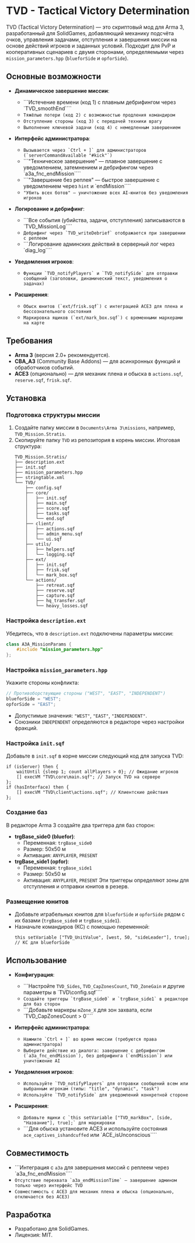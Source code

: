 # TVD - Tactical Victory Determination

TVD (Tactical Victory Determination) — это скриптовый мод для Arma 3, разработанный для SolidGames, добавляющий механику подсчёта очков, управления задачами, отступления и завершения миссии на основе действий игроков и заданных условий. Подходит для PvP и кооперативных сценариев с двумя сторонами, определяемыми через `mission_parameters.hpp` (`blueforSide` и `opforSide`).

## Основные возможности
- **Динамическое завершение миссии**:
  - ```Истечение времени (код 1) с плавным дебрифингом через `TVD_smoothEnd````
  - ```Тяжёлые потери (код 2) с возможностью продления командиром```
  - ```Отступление стороны (код 3) с передачей техники врагу```
  - ```Выполнение ключевой задачи (код 4) с немедленным завершением```

- **Интерфейс администратора**:
  - ```Вызывается через `Ctrl + ]` для администраторов (`serverCommandAvailable "#kick"`)```
  - ```"Техническое завершение" — плавное завершение с уведомлением, затемнением и дебрифингом через `a3a_fnc_endMission````
  - ```"Завершение без реплея" — быстрое завершение с уведомлением через `hint` и `endMission````
  - ```"Убить всех ботов" — уничтожение всех AI-юнитов без уведомления игроков```

- **Логирование и дебрифинг**:
  - ```Все события (убийства, задачи, отступления) записываются в `TVD_MissionLog````
  - ```Дебрифинг через `TVD_writeDebrief` отображается при завершении с реплеем```
  - ```Логирование админских действий в серверный лог через `diag_log````

- **Уведомления игроков**:
  - ```Функции `TVD_notifyPlayers` и `TVD_notifySide` для отправки сообщений (заголовки, динамический текст, уведомления о задачах)```

- **Расширения**:
  - ```Обыск юнитов (`ext/frisk.sqf`) с интеграцией ACE3 для плена и бессознательного состояния```
  - ```Маркировка ящиков (`ext/mark_box.sqf`) с временными маркерами на карте```

## Требования
- **Arma 3** (версия 2.0+ рекомендуется).
- **CBA_A3** (Community Base Addons) — для асинхронных функций и обработчиков событий.
- **ACE3** (опционально) — для механик плена и обыска в `actions.sqf`, `reserve.sqf`, `frisk.sqf`.

## Установка

### Подготовка структуры миссии
1. Создайте папку миссии в `Documents\Arma 3\missions`, например, `TVD_Mission.Stratis`.
2. Скопируйте папку `TVD` из репозитория в корень миссии. Итоговая структура:
   ```text
   TVD_Mission.Stratis/
   ├── description.ext
   ├── init.sqf
   ├── mission_parameters.hpp
   ├── stringtable.xml
   └── TVD/
       ├── config.sqf
       ├── core/
       │   ├── init.sqf
       │   ├── main.sqf
       │   ├── score.sqf
       │   ├── tasks.sqf
       │   └── end.sqf
       ├── client/
       │   ├── actions.sqf
       │   ├── admin_menu.sqf
       │   └── ui.sqf
       ├── utils/
       │   ├── helpers.sqf
       │   └── logging.sqf
       ├── ext/
       │   ├── init.sqf
       │   ├── frisk.sqf
       │   └── mark_box.sqf
       └── actions/
           ├── retreat.sqf
           ├── reserve.sqf
           ├── capture.sqf
           ├── hq_transfer.sqf
           └── heavy_losses.sqf
   ```

### Настройка `description.ext`
Убедитесь, что в `description.ext` подключены параметры миссии:
```cpp
class A3A_MissionParams {
    #include "mission_parameters.hpp"
};
```

### Настройка `mission_parameters.hpp`
Укажите стороны конфликта:
```cpp
// Противоборствующие стороны ("WEST", "EAST", "INDEPENDENT")
blueforSide = "WEST";
opforSide = "EAST";
```
- Допустимые значения: `"WEST"`, `"EAST"`, `"INDEPENDENT"`.
- Союзники `INDEPENDENT` определяются в редакторе через настройки фракций.

### Настройка `init.sqf`
Добавьте в `init.sqf` в корне миссии следующий код для запуска TVD:
```sqf
if (isServer) then {  
    waitUntil {sleep 1; count allPlayers > 0}; // Ожидание игроков
    [] execVM "TVD\core\main.sqf"; // Запуск TVD на сервере
};
if (hasInterface) then { 
    [] execVM "TVD\client\actions.sqf"; // Клиентские действия
};
```

### Создание баз
В редакторе Arma 3 создайте два триггера для баз сторон:
- **trgBase_side0 (bluefor)**:
  - Переменная: `trgBase_side0`
  - Размер: 50x50 м
  - Активация: `ANYPLAYER`, `PRESENT`
- **trgBase_side1 (opfor)**:
  - Переменная: `trgBase_side1`
  - Размер: 50x50 м
  - Активация: `ANYPLAYER`, `PRESENT`
Эти триггеры определяют зоны для отступления и отправки юнитов в резерв.

### Размещение юнитов
- Добавьте играбельных юнитов для `blueforSide` и `opforSide` рядом с их базами (`trgBase_side0` и `trgBase_side1`).
- Назначьте командиров (КС) с помощью переменной:
  ```sqf
  this setVariable ["TVD_UnitValue", [west, 50, "sideLeader"], true]; // КС для blueforSide
  ```

## Использование
- **Конфигурация**:
  - ```Настройте `TVD_Sides`, `TVD_CapZonesCount`, `TVD_ZoneGain` и другие параметры в `TVD\config.sqf````
  - ```Создайте триггеры `trgBase_side0` и `trgBase_side1` в редакторе для баз сторон```
  - ```Добавьте маркеры `mZone_X` для зон захвата, если `TVD_CapZonesCount > 0````

- **Интерфейс администратора**:
  - ```Нажмите `Ctrl + ]` во время миссии (требуются права администратора)```
  - ```Выберите действие из диалога: завершение с дебрифингом (`a3a_fnc_endMission`), без дебрифинга (`endMission`) или уничтожение AI```

- **Уведомления игроков**:
  - ```Используйте `TVD_notifyPlayers` для отправки сообщений всем или выбранным игрокам (типы: "title", "dynamic", "task")```
  - ```Используйте `TVD_notifySide` для уведомлений конкретной стороне```

- **Расширения**:
  - ```Добавьте ящики с `this setVariable ["TVD_markBox", [side, "Название"], true];` для маркировки```
  - ```Для обыска установите ACE3 и используйте состояния `ace_captives_ishandcuffed` или `ACE_isUnconscious````

## Совместимость
- ```Интеграция с `a3a` для завершения миссий с реплеем через `a3a_fnc_endMission````
- ```Отсутствие перехвата `a3a_endMissionTime` — завершение админом только через интерфейс TVD```
- ```Совместимость с ACE3 для механик плена и обыска (опционально, отключается без ACE3)```

## Разработка
- Разработано для SolidGames.
- Лицензия: MIT.